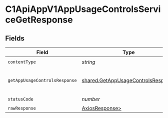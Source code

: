 # C1ApiAppV1AppUsageControlsServiceGetResponse


## Fields

| Field                                                                                    | Type                                                                                     | Required                                                                                 | Description                                                                              |
| ---------------------------------------------------------------------------------------- | ---------------------------------------------------------------------------------------- | ---------------------------------------------------------------------------------------- | ---------------------------------------------------------------------------------------- |
| `contentType`                                                                            | *string*                                                                                 | :heavy_check_mark:                                                                       | N/A                                                                                      |
| `getAppUsageControlsResponse`                                                            | [shared.GetAppUsageControlsResponse](../../models/shared/getappusagecontrolsresponse.md) | :heavy_minus_sign:                                                                       | The GetAppUsageControlsResponse message contains the retrieved AppUsageControls object.  |
| `statusCode`                                                                             | *number*                                                                                 | :heavy_check_mark:                                                                       | N/A                                                                                      |
| `rawResponse`                                                                            | [AxiosResponse>](https://axios-http.com/docs/res_schema)                                 | :heavy_minus_sign:                                                                       | N/A                                                                                      |